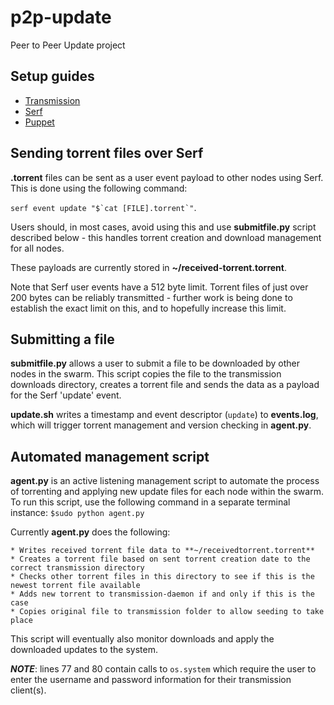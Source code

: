 # p2p-update
Peer to Peer Update project

## Setup guides
* [Transmission](https://github.com/fruit-testbed/p2p-update/blob/master/transmission-items/setup.md "Transmission setup guide")
* [Serf](https://github.com/fruit-testbed/p2p-update/blob/master/serf-items/setup.md "Serf setup guide")
* [Puppet](https://github.com/fruit-testbed/p2p-update/blob/master/puppet-items/setup.md "Puppet setup guide")

## Sending torrent files over Serf

**.torrent** files can be sent as a user event payload to other nodes using Serf. This is done using the following command:

``serf event update "$`cat [FILE].torrent`"``.

Users should, in most cases, avoid using this and use **submitfile.py** script described below - this handles torrent creation and download management for all nodes.

These payloads are currently stored in **~/received-torrent.torrent**.

Note that Serf user events have a 512 byte limit. Torrent files of just over 200 bytes can be reliably transmitted - further work is being done to establish the exact limit on this, and to hopefully increase this limit.

## Submitting a file

**submitfile.py** allows a user to submit a file to be downloaded by other nodes in the swarm. This script copies the file to the transmission downloads directory, creates a torrent file and sends the data as a payload for the Serf 'update' event.

**update.sh** writes a timestamp and event descriptor (`update`) to **events.log**, which will trigger torrent management and version checking in **agent.py**.

## Automated management script

**agent.py** is an active listening management script to automate the process of torrenting and applying new update files for each node within the swarm. To run this script, use the following command in a separate terminal instance:
`$sudo python agent.py`

Currently **agent.py** does the following:

    * Writes received torrent file data to **~/receivedtorrent.torrent**
    * Creates a torrent file based on sent torrent creation date to the correct transmission directory
    * Checks other torrent files in this directory to see if this is the newest torrent file available
    * Adds new torrent to transmission-daemon if and only if this is the case
    * Copies original file to transmission folder to allow seeding to take place

This script will eventually also monitor downloads and apply the downloaded updates to the system.

**_NOTE_**: lines 77 and 80 contain calls to `os.system` which require the user to enter the username and password information for their transmission client(s).

